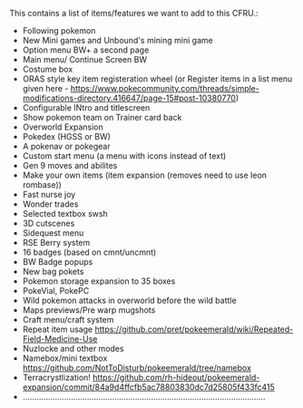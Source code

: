 This contains a list of items/features we want to add to this CFRU.:
- Following pokemon
- New Mini games and Unbound's mining mini game
- Option menu BW+ a second page
- Main menu/ Continue Screen BW
- Costume box
- ORAS style key item registeration wheel (or Register items in a list menu given here - https://www.pokecommunity.com/threads/simple-modifications-directory.416647/page-15#post-10380770)
- Configurable INtro and titlescreen
- Show pokemon team on Trainer card back
- Overworld Expansion
- Pokedex (HGSS or BW)
- A pokenav or pokegear
- Custom start menu (a menu with icons instead of text)
- Gen 9 moves and abilites
- Make your own items (item expansion (removes need to use leon rombase))
- Fast nurse joy
- Wonder trades
- Selected textbox swsh
- 3D cutscenes
- Sidequest menu
- RSE Berry system
- 16 badges (based on cmnt/uncmnt)
- BW Badge popups
- New bag pokets
- Pokemon storage expansion to 35 boxes
- PokeVial, PokePC
- Wild pokemon attacks in overworld before the wild battle
- Maps previews/Pre warp mugshots
- Craft menu/craft system
- Repeat item usage https://github.com/pret/pokeemerald/wiki/Repeated-Field-Medicine-Use
- Nuzlocke and other modes
- Namebox/mini textbox https://github.com/NotToDisturb/pokeemerald/tree/namebox
- Terracrystlization! https://github.com/rh-hideout/pokeemerald-expansion/commit/84a9d4ffcfb5ac78803830dc7d25805f433fc415
- ..........................................................................................................
